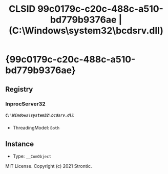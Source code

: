 ﻿---
title: "CLSID 99c0179c-c20c-488c-a510-bd779b9376ae | (C:\\Windows\\system32\\bcdsrv.dll)"
excerpt: What is COM-Object CLSID 99c0179c-c20c-488c-a510-bd779b9376ae?
---

# {99c0179c-c20c-488c-a510-bd779b9376ae}


## Registry


### InprocServer32

##### `C:\Windows\system32\bcdsrv.dll`
* ThreadingModel: `Both`

## Instance

* Type: `__ComObject`

MIT License. Copyright (c) 2021 Strontic.


